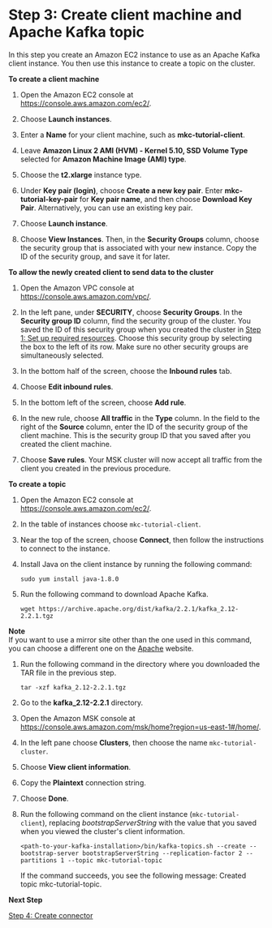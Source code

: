 # Step 3: Create client machine and Apache Kafka topic<a name="mkc-create-topic"></a>

In this step you create an Amazon EC2 instance to use as an Apache Kafka client instance\. You then use this instance to create a topic on the cluster\.

**To create a client machine**

1. Open the Amazon EC2 console at [https://console\.aws\.amazon\.com/ec2/](https://console.aws.amazon.com/ec2/)\.

1. Choose **Launch instances**\.

1. Enter a **Name** for your client machine, such as **mkc\-tutorial\-client**\.

1. Leave **Amazon Linux 2 AMI \(HVM\) \- Kernel 5\.10, SSD Volume Type** selected for **Amazon Machine Image \(AMI\) type**\.

1. Choose the **t2\.xlarge** instance type\.

1. Under **Key pair \(login\)**, choose **Create a new key pair**\. Enter **mkc\-tutorial\-key\-pair** for **Key pair name**, and then choose **Download Key Pair**\. Alternatively, you can use an existing key pair\.

1. Choose **Launch instance**\.

1. Choose **View Instances**\. Then, in the **Security Groups** column, choose the security group that is associated with your new instance\. Copy the ID of the security group, and save it for later\.

**To allow the newly created client to send data to the cluster**

1. Open the Amazon VPC console at [https://console\.aws\.amazon\.com/vpc/](https://console.aws.amazon.com/vpc/)\.

1. In the left pane, under **SECURITY**, choose **Security Groups**\. In the **Security group ID** column, find the security group of the cluster\. You saved the ID of this security group when you created the cluster in [Step 1: Set up required resources](mkc-tutorial-setup.md)\. Choose this security group by selecting the box to the left of its row\. Make sure no other security groups are simultaneously selected\.

1. In the bottom half of the screen, choose the **Inbound rules** tab\.

1. Choose **Edit inbound rules**\.

1. In the bottom left of the screen, choose **Add rule**\.

1. In the new rule, choose **All traffic** in the **Type** column\. In the field to the right of the **Source** column, enter the ID of the security group of the client machine\. This is the security group ID that you saved after you created the client machine\.

1. Choose **Save rules**\. Your MSK cluster will now accept all traffic from the client you created in the previous procedure\.

**To create a topic**

1. Open the Amazon EC2 console at [https://console\.aws\.amazon\.com/ec2/](https://console.aws.amazon.com/ec2/)\.

1. In the table of instances choose `mkc-tutorial-client`\.

1. Near the top of the screen, choose **Connect**, then follow the instructions to connect to the instance\.

1. Install Java on the client instance by running the following command:

   ```
   sudo yum install java-1.8.0
   ```

1. Run the following command to download Apache Kafka\. 

   ```
   wget https://archive.apache.org/dist/kafka/2.2.1/kafka_2.12-2.2.1.tgz
   ```
**Note**  
If you want to use a mirror site other than the one used in this command, you can choose a different one on the [Apache](https://www.apache.org/dyn/closer.cgi?path=/kafka/1.1.1/kafka_2.11-1.1.1.tgz) website\.

1. Run the following command in the directory where you downloaded the TAR file in the previous step\.

   ```
   tar -xzf kafka_2.12-2.2.1.tgz
   ```

1. Go to the **kafka\_2\.12\-2\.2\.1** directory\.

1. Open the Amazon MSK console at [https://console\.aws\.amazon\.com/msk/home?region=us\-east\-1\#/home/](https://console.aws.amazon.com/msk/home?region=us-east-1#/home/)\.

1. In the left pane choose **Clusters**, then choose the name `mkc-tutorial-cluster`\.

1. Choose **View client information**\.

1. Copy the **Plaintext** connection string\.

1. Choose **Done**\.

1. Run the following command on the client instance \(`mkc-tutorial-client`\), replacing *bootstrapServerString* with the value that you saved when you viewed the cluster's client information\.

   ```
   <path-to-your-kafka-installation>/bin/kafka-topics.sh --create --bootstrap-server bootstrapServerString --replication-factor 2 --partitions 1 --topic mkc-tutorial-topic
   ```

   If the command succeeds, you see the following message: Created topic mkc\-tutorial\-topic\.

**Next Step**

[Step 4: Create connector](mkc-create-connector.md)